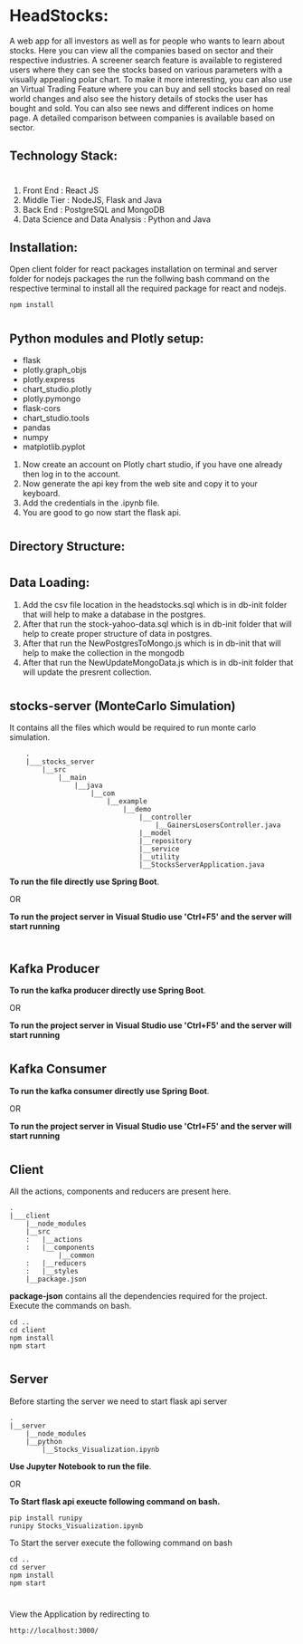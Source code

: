 # HeadStocks:

A web app for all investors as well as for people who wants to learn about stocks.
Here you can view all the companies based on sector and their respective industries.
A screener search feature is available to registered users where they can see the stocks based on various parameters with a visually appealing polar chart.
To make it more interesting, you can also use an Virtual Trading Feature where you can buy and sell stocks based on real world changes and also see the history details of stocks the user has bought and sold.
You can also see news and different indices on home page.
A detailed comparison between companies is available based on sector.

## Technology Stack:

#

1. Front End : React JS
2. Middle Tier : NodeJS, Flask and Java
3. Back End : PostgreSQL and MongoDB
4. Data Science and Data Analysis : Python and Java

## Installation:

Open client folder for react packages installation on terminal and server folder for nodejs packages the run the follwing bash command on the respective terminal to install all the required package for react and nodejs.

```
npm install
```

#

## Python modules and Plotly setup:

- flask
- plotly.graph_objs
- plotly.express
- chart_studio.plotly
- plotly.pymongo
- flask-cors
- chart_studio.tools
- pandas
- numpy
- matplotlib.pyplot

1. Now create an account on Plotly chart studio, if you have one already then log in to the account.
2. Now generate the api key from the web site and copy it to your keyboard.
3. Add the credentials in the .ipynb file.
4. You are good to go now start the flask api.

#

## Directory Structure:

#

## Data Loading:

1. Add the csv file location in the headstocks.sql which is in db-init folder that will help to make a database in the postgres.
2. After that run the stock-yahoo-data.sql which is in db-init folder that will help to create proper structure of data in postgres.
3. After that run the NewPostgresToMongo.js which is in db-init that will help to make the collection in the mongodb
4. After that run the NewUpdateMongoData.js which is in db-init folder that will update the presrent collection.

#

## stocks-server (MonteCarlo Simulation)

It contains all the files which would be required to run monte carlo simulation.

        .
        |___stocks_server
            |__src
                |__main
                    |__java
                        |__com
                            |__example
                                |__demo
                                    |__controller
                                        |__GainersLosersController.java
                                    |__model
                                    |__repository
                                    |__service
                                    |__utility
                                    |__StocksServerApplication.java

**To run the file directly use Spring Boot**.

OR

**To run the project server in Visual Studio use 'Ctrl+F5' and the server will start running**

```

```

#

## Kafka Producer

**To run the kafka producer directly use Spring Boot**.

OR

**To run the project server in Visual Studio use 'Ctrl+F5' and the server will start running**

#

## Kafka Consumer

**To run the kafka consumer directly use Spring Boot**.

OR

**To run the project server in Visual Studio use 'Ctrl+F5' and the server will start running**

#

## Client

All the actions, components and reducers are present here.

    .
    |___client
        |__node_modules
        |__src
        :   |__actions
        :   |__components
                |__common
        :   |__reducers
        :   |__styles
        |__package.json

**package-json** contains all the dependencies required for the project.
Execute the commands on bash.

```
cd ..
cd client
npm install
npm start
```

#

## Server

Before starting the server we need to start flask api server

    .
    |__server
        |__node_modules
        |__python
            |__Stocks_Visualization.ipynb

**Use Jupyter Notebook to run the file**.

OR

**To Start flask api exeucte following command on bash.**

```
pip install runipy
runipy Stocks_Visualization.ipynb
```

To Start the server execute the following command on bash

```
cd ..
cd server
npm install
npm start
```

#

View the Application by redirecting to

```
http://localhost:3000/
```
